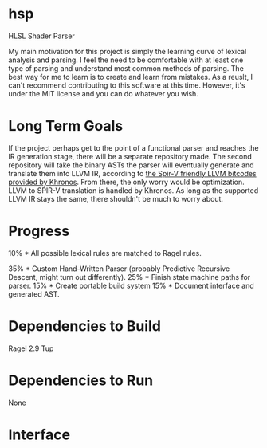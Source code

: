 # hsp
HLSL Shader Parser

My main motivation for this project is simply the learning curve of lexical analysis and parsing. I feel the need to be comfortable with at least one type of parsing and understand most common methods of parsing. The best way for me to learn is to create and learn from mistakes. As a reuslt, I can't recommend contributing to this software at this time. However, it's under the MIT license and you can do whatever you wish. 

# Long Term Goals
If the project perhaps get to the point of a functional parser and reaches the IR generation stage, there will be a separate repository made. The second repository will take the binary ASTs the parser will eventually generate and translate them into LLVM IR, according to [the Spir-V friendly LLVM bitcodes provided by Khronos](https://github.com/KhronosGroup/SPIRV-LLVM/blob/khronos/spirv-3.6.1/docs/SPIRVRepresentationInLLVM.rst). From there, the only worry would be optimization. LLVM to SPIR-V translation is handled by Khronos. As long as the supported LLVM IR stays the same, there shouldn't be much to worry about. 

# Progress
10% * All possible lexical rules are matched to Ragel rules. 

35% * Custom Hand-Written Parser (probably Predictive Recursive Descent, might turn out differently). 
25% * Finish state machine paths for parser.
15% * Create portable build system
15% * Document interface and generated AST. 

# Dependencies to Build
Ragel 2.9
Tup

# Dependencies to Run
None

# Interface


